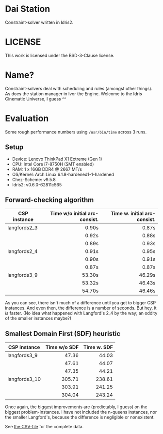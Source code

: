 # Dai Station

Constraint-solver written in Idris2.


# LICENSE

This work is licensed under the BSD-3-Clause license.


# Name?

Constraint-solvers deal with scheduling and rules (amongst other things). As
does the station manager in Ivor the Engine. Welcome to the Idris Cinematic
Universe, I guess ^^


# Evaluation

Some rough performance numbers using `/usr/bin/time` across 3 runs.

## Setup

* Device: Lenovo ThinkPad X1 Extreme (Gen 1)
* CPU: Intel Core i7-8750H (SMT enabled)
* RAM: 1 x 16GB DDR4 @ 2667 MT/s
* OS/Kernel: Arch Linux 6.1.8-hardened1-1-hardened
* Chez-Scheme: v9.5.8
* Idris2: v0.6.0-62811c565

## Forward-checking algorithm

| CSP instance | Time w/o initial arc-consist. | Time w. initial arc-consist. |
| ------------ | ----------------------------: | ---------------------------: |
| langfords2_3 |                         0.90s |                        0.87s |
|              |                         0.92s |                        0.88s |
|              |                         0.89s |                        0.93s |
| langfords2_4 |                         0.91s |                        0.95s |
|              |                         0.90s |                        0.91s |
|              |                         0.87s |                        0.87s |
| langfords3_9 |                        53.30s |                       46.29s |
|              |                        53.32s |                       46.43s |
|              |                        54.70s |                       46.46s |

As you can see, there isn't much of a difference until you get to bigger CSP
instances. And even then, the difference is a number of seconds. But hey, it
_is_ faster. (No idea what happened with Langford's 2_4 by the way; an oddity of
the smaller instances maybe?)

## Smallest Domain First (SDF) heuristic

| CSP instance  | Time w/o SDF | Time w. SDF |
| ------------- | -----------: | ----------: |
| langfords3_9  |        47.36 |       44.03 |
|               |        47.61 |       44.07 |
|               |        47.35 |       44.21 |
| langfords3_10 |       305.71 |      238.61 |
|               |       303.91 |      241.25 |
|               |       304.04 |      243.24 |

Once again, the biggest improvements are (predictably, I guess) on the biggest
problem-instances. I have not included the n-queens instances, nor the smaller
Langford's, because the difference is negligible or nonexistent.

See
[the CSV-file](evaln/2023-02-06-sdf-3.csv)
for the complete data.

